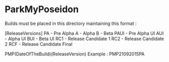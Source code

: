 # ParkMyPoseidon

Builds must be placed in this directory maintaining this format :

[ReleaseVersions]
PA - Pre Alpha
A - Alpha
B - Beta
PAUI - Pre Alpha UI 
AUI - Alpha UI
BUI - Beta UI
RC1 - Release Candidate 1
RC2 - Release Candidate 2
RCF - Release Candidate Final

PMP(DateOfTheBuild)(ReleaseVersion)
Example : PMP21092015PA


